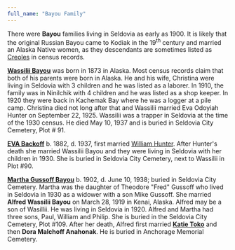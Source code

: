 ```yaml
---
full_name: "Bayou Family"
---
```

There were **Bayou** families living in Seldovia as early as 1900. It is
likely that the original Russian Bayou came to Kodiak in the
19<sup>th</sup> century and married an Alaska Native women, as they
descendants are sometimes listed as
[Creoles](../_resources/Seldovia_Russian_Creoles_In.md) in census records.

[**Wassilii Bayou**](../_people/Bayou_Wassilie.md) was born in 1873 in Alaska. Most census records claim
that both of his parents were born in Alaska. He and his wife, Christina
were living in Seldovia with 3 children and he was listed as a laborer.
In 1910, the family was in Ninilchik with 4 children and he was listed
as a shop keeper. In 1920 they were back in Kachemak Bay where he was a
logger at a pile camp. Christina died not long after that and Wassilii
married Eva Odoyiah Hunter on September 22, 1925. Wassilii
was a trapper in Seldovia at the time of the 1930 census. He died May
10, 1937 and is buried in Seldovia City Cemetery, Plot \# 91.

[**EVA Backoff**](../_people/Bayou_Eva_Hunter.md) b. 1882, d. 1937, first married 
[William Hunter](../_families/Hunter_Family.md). After Hunter's death she married Wassilii
Bayou and they were living in Seldovia with her children in 1930. She is
buried in Seldovia City Cemetery, next to Wassilii in Plot \#90.

[**Martha Gussoff Bayou**](../_people/Bayou_Martha_Gussoff.md) b. 1902, d. June 10, 1938; buried in Seldovia
City Cemetery. Martha was the daughter of Theodore "Fred" Gussoff who
lived in Seldovia in 1930 as a widower with a son Mike Gussoff. She
married **Alfred Wassilii Bayou** on March 28, 1919 in Kenai, Alaska.
Alfred may be a son of Wasillii. He was living in Seldovia in 1920.
Alfred and Martha had three sons, Paul, William and Philip. She is
buried in the Seldovia City Cemetery, Plot \#109. After her death,
Alfred first married [**Katie Toko**](../_people/Toko_Katie.md) and then **Dora Malchoff Anahonak**.
He is buried in Anchorage Memorial Cemetery.
